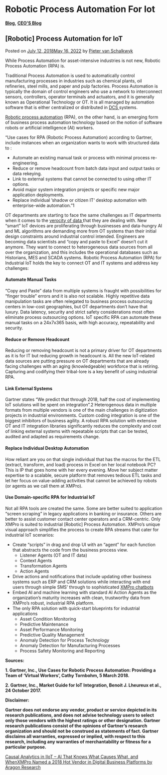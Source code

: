 # Robotic Process Automation For Iot

[**Blog**](https://xmpro.com/category/blog/)**,** [**CEO'S Blog**](https://xmpro.com/category/blog/pieter-blog/)

## \[Robotic] Process Automation for IoT

Posted on [July 12, 2018May 16, 2022](https://xmpro.com/robotic-process-automation-for-iot/) by [Pieter van Schalkwyk](https://xmpro.com/author/pietervs/)

While Process Automation for asset-intensive industries is not new, Robotic Process Automation (RPA) is.

Traditional Process Automation is used to automatically control manufacturing processes in industries such as chemical plants, oil refineries, steel mills, and paper and pulp factories. Process Automation is typically the domain of control engineers who use a network to interconnect sensors, controllers, operator terminals and actuators, and it is generally known as Operational Technology or OT. It is all managed by automation software that is either centralized or distributed in [DCS ](https://en.wikipedia.org/wiki/Distributed\_control\_system)systems.

[Robotic process automation](https://en.wikipedia.org/wiki/Robotic\_process\_automation) (RPA), on the other hand, is an emerging form of business process automation technology based on the notion of software robots or artificial intelligence (AI) workers.

“Use cases for RPA (Robotic Process Automation) according to Gartner, include instances when an organization wants to work with structured data to :

* Automate an existing manual task or process with minimal process re-engineering.
* Reduce or remove headcount from batch data input and output tasks or data rekeying.
* Link to external systems that cannot be connected to using other IT options.
* Avoid major system integration projects or specific new major application deployments.
* Replace individual ’shadow or citizen IT‘ desktop automation with enterprise-wide automation.”1

OT departments are starting to face the same challenges as IT departments when it comes to the [verocity of data ](https://www.linkedin.com/pulse/iot-verocity-things-ravenous-spirit-consumption-van-schalkwyk/)that they are dealing with. New “smart” IoT devices are proliferating through businesses and data-hungry AI and ML algorithms are demanding more from OT systems than their initial design constraints around industrial control intended. Engineers are becoming data scientists and “copy and paste to Excel” doesn’t cut it anymore. They want to connect to heterogeneous data sources from all over the organization, and this includes the operational databases such as Historians, MES and SCADA systems. Robotic Process Automation (RPA) for Industrial IoT holds the key to connect OT and IT systems and address key challenges:

#### Automate Manual Tasks

“Copy and Paste” data from multiple systems is fraught with possibilities for “finger trouble” errors and it is also not scalable. Highly repetitive data manipulation tasks are often relegated to business process outsourcing centers in low-cost geographies, but OT departments don’t have that luxury. Data latency, security and strict safety considerations most often eliminate process outsourcing options. IoT specific RPA can automate these manual tasks on a 24x7x365 basis, with high accuracy, repeatability and security.

#### Reduce or Remove Headcount

Reducing or removing headcount is not a primary driver for OT departments as it is for IT but reducing growth in headcount is. All the new IoT-related data sources are putting pressure on OT departments that are already facing challenges with an aging (knowledgeable) workforce that is retiring. Capturing and codifying their tribal-lore is a key benefit of using industrial RPA.

#### Link External Systems

Gartner states “We predict that through 2018, half the cost of implementing IoT solutions will be spent on integration”.2 Heterogenous data in multiple formats from multiple vendors is one of the main challenges in digitization projects in industrial environments. Custom coding integration is one of the biggest inhibitors of business agility. A robust RPA solution with extensive OT and IT integration libraries significantly reduces the complexity and cost of linking external systems with repeatable scripts that can be tested, audited and adapted as requirements change.

#### Replace Individual Desktop Automation

How reliant are you on that single individual that has the macros for the ETL (extract, transform, and load) process in Excel on her local notebook PC? This is IP that goes home with her every evening. Move her subject matter expertise to a scalable, secure platform that removes tedious ETL tasks and let her focus on value-adding activities that cannot be achieved by robots (or agents as we call them at XMPro).

#### Use Domain-specific RPA for Industrial IoT

Not all RPA tools are created the same. Some are better suited to application “screen scraping” in legacy applications in banking or insurance. Others are better to assist customer contact center operators and a CRM-centric. Only XMPro is suited to industrial \[Robotic] Process Automation. XMPro’s unique visual approach simplifies the process to create RPA streams that cater for industrial IoT scenarios:

* Create “scripts” in drag and drop UI with an “agent” for each function that abstracts the code from the business process view.
  * Listener Agents (OT and IT data)
  * Context Agents
  * Transformation Agents
  * Action Agents
* Drive actions and notifications that include updating other business systems such as ERP and CRM solutions while interacting with end users through simple SMS’ through to sophisticated [XMPro chatbots](https://xmpro.com/ai-bots-bring-digital-twins-life/)
* Embed AI and machine learning with standard AI Action Agents as the organization’s maturity increases with clean, trustworthy data from XMPro’s robust, industrial RPA platform.
* The only RPA solution with quick-start blueprints for industrial applications
  * Asset Condition Monitoring
  * Predictive Maintenance
  * Asset Performance Monitoring
  * Predictive Quality Management
  * Anomaly Detection for Process Technology
  * Anomaly Detection for Manufacturing Processes
  * Process Safety Monitoring and Reporting



**Sources:**

**1. Gartner, Inc., Use Cases for Robotic Process Automation: Providing a Team of ‘Virtual Workers’, Cathy Tornbohm, 5 March 2018.**

**2. Gartner, Inc., Market Guide for IoT Integration, Benoit J. Lheureux et al., 24 October 2017.**



**Disclaimer:**

**Gartner does not endorse any vendor, product or service depicted in its research publications, and does not advise technology users to select only those vendors with the highest ratings or other designation. Gartner research publications consist of the opinions of Gartner’s research organization and should not be construed as statements of fact. Gartner disclaims all warranties, expressed or implied, with respect to this research, including any warranties of merchantability or fitness for a particular purpose.**



[Causal Analytics in IIoT – AI That Knows What Causes What, and When](https://xmpro.com/causal-analytics-in-iiot-ai-that-knows-what-causes-what-and-when/)[XMPro Named a 2018 Hot Vendor in Digital Business Platforms by Aragon Research](https://xmpro.com/xmpro-named-a-2018-hot-vendor-in-digital-business-platforms-by-aragon-research/)
